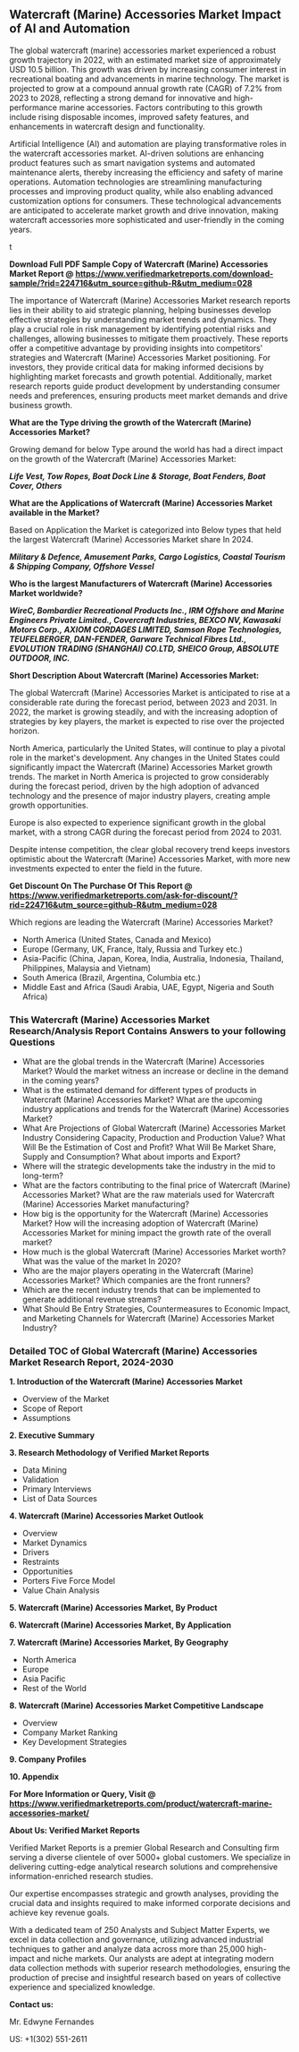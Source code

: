<h2>Watercraft (Marine) Accessories Market Impact of AI and Automation</h2><p>The global watercraft (marine) accessories market experienced a robust growth trajectory in 2022, with an estimated market size of approximately USD 10.5 billion. This growth was driven by increasing consumer interest in recreational boating and advancements in marine technology. The market is projected to grow at a compound annual growth rate (CAGR) of 7.2% from 2023 to 2028, reflecting a strong demand for innovative and high-performance marine accessories. Factors contributing to this growth include rising disposable incomes, improved safety features, and enhancements in watercraft design and functionality.</p><p>Artificial Intelligence (AI) and automation are playing transformative roles in the watercraft accessories market. AI-driven solutions are enhancing product features such as smart navigation systems and automated maintenance alerts, thereby increasing the efficiency and safety of marine operations. Automation technologies are streamlining manufacturing processes and improving product quality, while also enabling advanced customization options for consumers. These technological advancements are anticipated to accelerate market growth and drive innovation, making watercraft accessories more sophisticated and user-friendly in the coming years.</p>t</p><p id="" class=""><strong>Download Full PDF Sample Copy of Watercraft (Marine) Accessories Market Report @ <a href="https://www.verifiedmarketreports.com/download-sample/?rid=224716&utm_source=github-R&utm_medium=028" target="_blank">https://www.verifiedmarketreports.com/download-sample/?rid=224716&utm_source=github-R&utm_medium=028</a></strong></p><p>The importance of&nbsp;Watercraft (Marine) Accessories Market research reports lies in their ability to aid strategic planning, helping businesses develop effective strategies by understanding market trends and dynamics. They play a crucial role in risk management by identifying potential risks and challenges, allowing businesses to mitigate them proactively. These reports offer a competitive advantage by providing insights into competitors' strategies and Watercraft (Marine) Accessories Market positioning. For investors, they provide critical data for making informed decisions by highlighting market forecasts and growth potential. Additionally, market research reports guide product development by understanding consumer needs and preferences, ensuring products meet market demands and drive business growth.</p><p><strong>What are the&nbsp;Type driving the growth of the Watercraft (Marine) Accessories Market?</strong></p><p id="" class="">Growing demand for below Type around the world has had a direct impact on the growth of the Watercraft (Marine) Accessories Market:</p><em><strong>Life Vest, Tow Ropes, Boat Dock Line & Storage, Boat Fenders, Boat Cover, Others</strong></em></p><strong>What are the&nbsp;Applications&nbsp;of Watercraft (Marine) Accessories Market available in the Market?</strong></p><p id="" class="">Based on Application the Market is categorized into Below types that held the largest Watercraft (Marine) Accessories Market share In 2024.</p><em><strong>Military & Defence, Amusement Parks, Cargo Logistics, Coastal Tourism & Shipping Company, Offshore Vessel</strong></em></p><strong>Who is the largest Manufacturers of Watercraft (Marine) Accessories Market worldwide?</strong></p><p><em><strong>WireC, Bombardier Recreational Products Inc., IRM Offshore and Marine Engineers Private Limited., Covercraft Industries, BEXCO NV, Kawasaki Motors Corp., AXIOM CORDAGES LIMITED, Samson Rope Technologies, TEUFELBERGER, DAN-FENDER, Garware Technical Fibres Ltd., EVOLUTION TRADING (SHANGHAI) CO.LTD, SHEICO Group, ABSOLUTE OUTDOOR, INC.</strong></em></p><p id="" class=""><strong>Short Description About Watercraft (Marine) Accessories Market:</strong></p><p>The global Watercraft (Marine) Accessories Market is anticipated to rise at a considerable rate during the forecast period, between 2023 and 2031. In 2022, the market is growing steadily, and with the increasing adoption of strategies by key players, the market is expected to rise over the projected horizon.</p><p>North America, particularly the United States, will continue to play a pivotal role in the market's development. Any changes in the United States could significantly impact the Watercraft (Marine) Accessories Market growth trends. The market in North America is projected to grow considerably during the forecast period, driven by the high adoption of advanced technology and the presence of major industry players, creating ample growth opportunities.</p><p>Europe is also expected to experience significant growth in the global market, with a strong CAGR during the forecast period from 2024 to 2031.</p><p>Despite intense competition, the clear global recovery trend keeps investors optimistic about the Watercraft (Marine) Accessories Market, with more new investments expected to enter the field in the future.</p><p id="" class=""><strong>Get Discount On The Purchase Of This Report @ <a href="https://www.verifiedmarketreports.com/ask-for-discount/?rid=224716&utm_source=github-R&utm_medium=028" target="_blank">https://www.verifiedmarketreports.com/ask-for-discount/?rid=224716&utm_source=github-R&utm_medium=028</a></strong></p>Which regions are leading the Watercraft (Marine) Accessories Market?</p><ul><li>North America (United States, Canada and Mexico)</li><li>Europe (Germany, UK, France, Italy, Russia and Turkey etc.)</li><li>Asia-Pacific (China, Japan, Korea, India, Australia, Indonesia, Thailand, Philippines, Malaysia and Vietnam)</li><li>South America (Brazil, Argentina, Columbia etc.)</li><li>Middle East and Africa (Saudi Arabia, UAE, Egypt, Nigeria and South Africa)</li></ul><h3 id="" class="">This Watercraft (Marine) Accessories Market Research/Analysis Report Contains Answers to your following Questions</h3><ul><li>What are the global trends in the Watercraft (Marine) Accessories Market? Would the market witness an increase or decline in the demand in the coming years?</li><li>What is the estimated demand for different types of products in Watercraft (Marine) Accessories Market? What are the upcoming industry applications and trends for the Watercraft (Marine) Accessories Market?</li><li>What Are Projections of Global Watercraft (Marine) Accessories Market Industry Considering Capacity, Production and Production Value? What Will Be the Estimation of Cost and Profit? What Will Be Market Share, Supply and Consumption? What about imports and Export?</li><li>Where will the strategic developments take the industry in the mid to long-term?</li><li>What are the factors contributing to the final price of Watercraft (Marine) Accessories Market? What are the raw materials used for Watercraft (Marine) Accessories Market manufacturing?</li><li>How big is the opportunity for the Watercraft (Marine) Accessories Market? How will the increasing adoption of Watercraft (Marine) Accessories Market for mining impact the growth rate of the overall market?</li><li>How much is the global Watercraft (Marine) Accessories Market worth? What was the value of the market In 2020?</li><li>Who are the major players operating in the Watercraft (Marine) Accessories Market? Which companies are the front runners?</li><li>Which are the recent industry trends that can be implemented to generate additional revenue streams?</li><li>What Should Be Entry Strategies, Countermeasures to Economic Impact, and Marketing Channels for Watercraft (Marine) Accessories Market Industry?</li></ul><h3 id="" class="">Detailed TOC of Global Watercraft (Marine) Accessories Market Research Report, 2024-2030</h3><p id="" class=""><strong>1. Introduction of the Watercraft (Marine) Accessories Market</strong></p><ul><li>Overview of the Market</li><li>Scope of Report</li><li>Assumptions</li></ul><p id="" class=""><strong>2. Executive Summary</strong></p><p id="" class=""><strong>3. Research Methodology of Verified Market Reports</strong></p><ul><li>Data Mining</li><li>Validation</li><li>Primary Interviews</li><li>List of Data Sources</li></ul><p id="" class=""><strong>4. Watercraft (Marine) Accessories Market Outlook</strong></p><ul><li>Overview</li><li>Market Dynamics</li><li>Drivers</li><li>Restraints</li><li>Opportunities</li><li>Porters Five Force Model</li><li>Value Chain Analysis</li></ul><p id="" class=""><strong>5. Watercraft (Marine) Accessories Market, By Product</strong></p><p id="" class=""><strong>6. Watercraft (Marine) Accessories Market, By Application</strong></p><p id="" class=""><strong>7. Watercraft (Marine) Accessories Market, By Geography</strong></p><ul><li>North America</li><li>Europe</li><li>Asia Pacific</li><li>Rest of the World</li></ul><p id="" class=""><strong>8. Watercraft (Marine) Accessories Market Competitive Landscape</strong></p><ul><li>Overview</li><li>Company Market Ranking</li><li>Key Development Strategies</li></ul><p id="" class=""><strong>9. Company Profiles</strong></p><p id="" class=""><strong>10. Appendix</strong></p><p id="" class=""><strong>For More Information or Query, Visit @ <a href="https://www.verifiedmarketreports.com/product/watercraft-marine-accessories-market/" target="_blank">https://www.verifiedmarketreports.com/product/watercraft-marine-accessories-market/</a></strong></p><p id="" class=""><strong>About Us: Verified Market Reports</strong></p><p id="" class="">Verified Market Reports is a premier Global Research and Consulting firm serving a diverse clientele of over 5000+ global customers. We specialize in delivering cutting-edge analytical research solutions and comprehensive information-enriched research studies.</p><p id="" class="">Our expertise encompasses strategic and growth analyses, providing the crucial data and insights required to make informed corporate decisions and achieve key revenue goals.</p><p id="" class="">With a dedicated team of 250 Analysts and Subject Matter Experts, we excel in data collection and governance, utilizing advanced industrial techniques to gather and analyze data across more than 25,000 high-impact and niche markets. Our analysts are adept at integrating modern data collection methods with superior research methodologies, ensuring the production of precise and insightful research based on years of collective experience and specialized knowledge.</p><p id="" class=""><strong>Contact us:</strong></p><p id="" class="">Mr. Edwyne Fernandes</p><p id="" class="">US: +1(302) 551-2611</p>